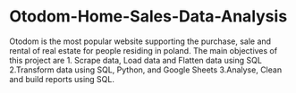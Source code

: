 # Otodom-Home-Sales-Data-Analysis
Otodom is the most popular website supporting the purchase, sale and rental of real estate for people residing in poland. The main objectives of this project are 1. Scrape data, Load data and Flatten data using SQL    2.Transform data using SQL, Python, and Google Sheets   3.Analyse, Clean and build reports using SQL. 
